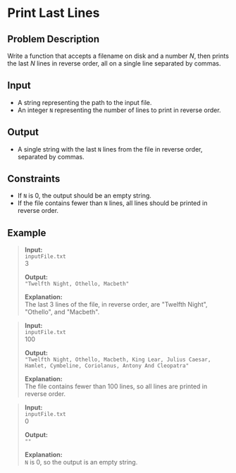 # Print Last Lines

## Problem Description
Write a function that accepts a filename on disk and a number $N$, then prints the last $N$ lines in reverse order, all on a single line separated by commas.

## Input
- A string representing the path to the input file.
- An integer `N` representing the number of lines to print in reverse order.

## Output
- A single string with the last `N` lines from the file in reverse order, separated by commas.

## Constraints
- If `N` is 0, the output should be an empty string.
- If the file contains fewer than `N` lines, all lines should be printed in reverse order.

## Example
> **Input:**  
> `inputFile.txt`  
> 3  
>
> **Output:**  
> `"Twelfth Night, Othello, Macbeth"`  
>
> **Explanation:**  
> The last 3 lines of the file, in reverse order, are "Twelfth Night", "Othello", and "Macbeth".

> **Input:**  
> `inputFile.txt`  
> 100  
>
> **Output:**  
> `"Twelfth Night, Othello, Macbeth, King Lear, Julius Caesar, Hamlet, Cymbeline, Coriolanus, Antony And Cleopatra"`  
>
> **Explanation:**  
> The file contains fewer than 100 lines, so all lines are printed in reverse order.

> **Input:**  
> `inputFile.txt`  
> 0  
>
> **Output:**  
> `""`  
>
> **Explanation:**  
> `N` is 0, so the output is an empty string.
